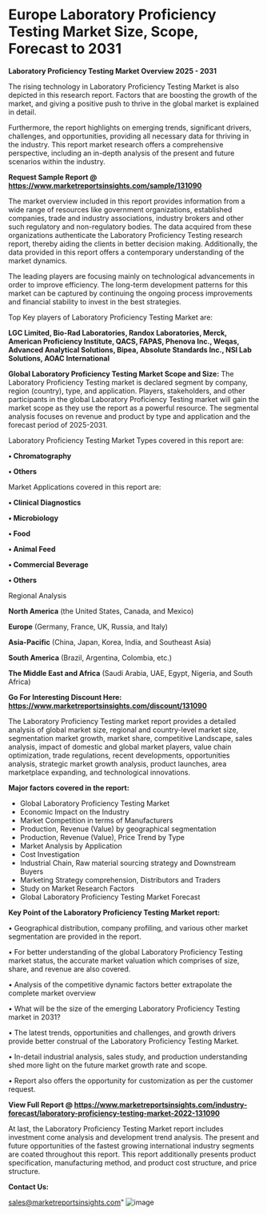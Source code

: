 # Europe Laboratory Proficiency Testing Market Size, Scope, Forecast to 2031

<Strong> Laboratory Proficiency Testing Market Overview 2025 - 2031</strong>

The rising technology in Laboratory Proficiency Testing Market is also depicted in this research report. Factors that are boosting the growth of the market, and giving a positive push to thrive in the global market is explained in detail.

Furthermore, the report highlights on emerging trends, significant drivers, challenges, and opportunities, providing all necessary data for thriving in the industry. This report market research offers a comprehensive perspective, including an in-depth analysis of the present and future scenarios within the industry.

<strong>Request Sample Report @ <a href=https://www.marketreportsinsights.com/sample/131090>https://www.marketreportsinsights.com/sample/131090</a></strong>

The market overview included in this report provides information from a wide range of resources like government organizations, established companies, trade and industry associations, industry brokers and other such regulatory and non-regulatory bodies. The data acquired from these organizations authenticate the Laboratory Proficiency Testing research report, thereby aiding the clients in better decision making. Additionally, the data provided in this report offers a contemporary understanding of the market dynamics.

The leading players are focusing mainly on technological advancements in order to improve efficiency. The long-term development patterns for this market can be captured by continuing the ongoing process improvements and financial stability to invest in the best strategies.

Top Key players of Laboratory Proficiency Testing Market are:

<strong>LGC Limited, Bio-Rad Laboratories, Randox Laboratories, Merck, American Proficiency Institute, QACS, FAPAS, Phenova Inc., Weqas, Advanced Analytical Solutions, Bipea, Absolute Standards Inc., NSI Lab Solutions, AOAC International</strong>

<strong><b>Global Laboratory Proficiency Testing Market Scope and Size:</b></strong>
The Laboratory Proficiency Testing market is declared segment by company, region (country), type, and application. Players, stakeholders, and other participants in the global Laboratory Proficiency Testing market will gain the market scope as they use the report as a powerful resource. The segmental analysis focuses on revenue and product by type and application and the forecast period of 2025-2031.

Laboratory Proficiency Testing Market Types covered in this report are:

<strong>• Chromatography

• Others</strong>

Market Applications covered in this report are:

<strong>• Clinical Diagnostics

• Microbiology

• Food

• Animal Feed

• Commercial Beverage

• Others</strong> 

Regional Analysis

<strong>North America</strong> (the United States, Canada, and Mexico)

<strong>Europe</strong> (Germany, France, UK, Russia, and Italy)

<strong>Asia-Pacific</strong> (China, Japan, Korea, India, and Southeast Asia)

<strong>South America</strong> (Brazil, Argentina, Colombia, etc.)

<strong>The Middle East and Africa</strong> (Saudi Arabia, UAE, Egypt, Nigeria, and South Africa)

<strong>Go For Interesting Discount Here: <a href=https://www.marketreportsinsights.com/discount/131090>https://www.marketreportsinsights.com/discount/131090</a></strong>

The Laboratory Proficiency Testing market report provides a detailed analysis of global market size, regional and country-level market size, segmentation market growth, market share, competitive Landscape, sales analysis, impact of domestic and global market players, value chain optimization, trade regulations, recent developments, opportunities analysis, strategic market growth analysis, product launches, area marketplace expanding, and technological innovations.

<strong><b>Major factors covered in the report:</b></strong>
<ul>
  <li>Global Laboratory Proficiency Testing Market </li>
  <li>Economic Impact on the Industry</li>
  <li>Market Competition in terms of Manufacturers</li>
  <li>Production, Revenue (Value) by geographical segmentation</li>
  <li>Production, Revenue (Value), Price Trend by Type</li>
  <li>Market Analysis by Application</li>
  <li>Cost Investigation</li>
  <li>Industrial Chain, Raw material sourcing strategy and Downstream Buyers</li>
  <li>Marketing Strategy comprehension, Distributors and Traders</li>
  <li>Study on Market Research Factors</li>
  <li>Global Laboratory Proficiency Testing Market Forecast</li>
</ul>

<strong><b>Key Point of the Laboratory Proficiency Testing Market report:</b></strong>

• Geographical distribution, company profiling, and various other market segmentation are provided in the report.

• For better understanding of the global Laboratory Proficiency Testing market status, the accurate market valuation which comprises of size, share, and revenue are also covered.

• Analysis of the competitive dynamic factors better extrapolate the complete market overview

• What will be the size of the emerging Laboratory Proficiency Testing market in 2031?

• The latest trends, opportunities and challenges, and growth drivers provide better construal of the Laboratory Proficiency Testing Market.

• In-detail industrial analysis, sales study, and production understanding shed more light on the future market growth rate and scope.

• Report also offers the opportunity for customization as per the customer request.

<strong><b>View Full Report @ <a href=https://www.marketreportsinsights.com/industry-forecast/laboratory-proficiency-testing-market-2022-131090>https://www.marketreportsinsights.com/industry-forecast/laboratory-proficiency-testing-market-2022-131090</a></b></strong>


At last, the Laboratory Proficiency Testing Market report includes investment come analysis and development trend analysis. The present and future opportunities of the fastest growing international industry segments are coated throughout this report. This report additionally presents product specification, manufacturing method, and product cost structure, and price structure.

<strong>Contact Us:</strong>

sales@marketreportsinsights.com"
![image](https://github.com/user-attachments/assets/356e2ff5-9892-4ff0-8b95-8e93497182b1)
